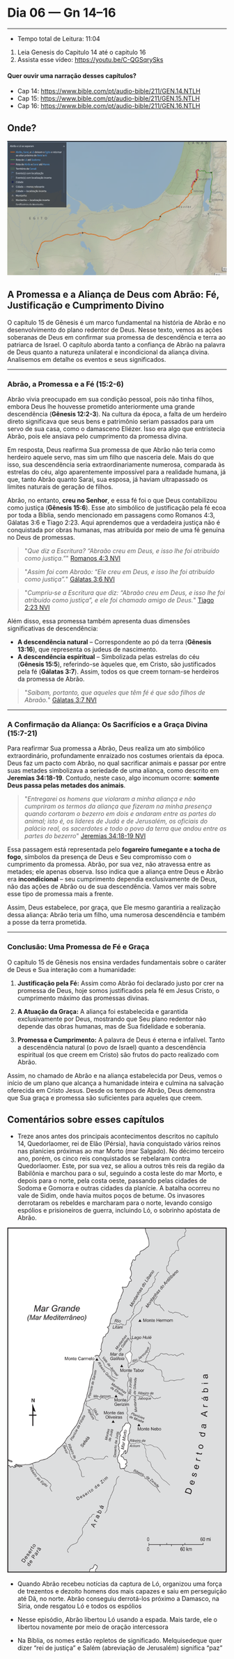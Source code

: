 # Dia 06 — Gn 14–16

--- 

- Tempo total de Leitura: 11:04

1. Leia Genesis do Capitulo 14 até o capitulo 16
2. Assista esse vídeo: https://youtu.be/C-QGSqrySks


#### Quer ouvir uma narração desses capítulos?

- Cap 14: https://www.bible.com/pt/audio-bible/211/GEN.14.NTLH
- Cap 15: https://www.bible.com/pt/audio-bible/211/GEN.15.NTLH
- Cap 16: https://www.bible.com/pt/audio-bible/211/GEN.16.NTLH

## Onde? 

![img_15.png](img_15.png)

## A Promessa e a Aliança de Deus com Abrão: Fé, Justificação e Cumprimento Divino

O capítulo 15 de Gênesis é um marco fundamental na história de Abrão e no desenvolvimento do plano redentor de Deus. Nesse texto, vemos as ações soberanas de Deus em confirmar sua promessa de descendência e terra ao patriarca de Israel. O capítulo aborda tanto a confiança de Abrão na palavra de Deus quanto a natureza unilateral e incondicional da aliança divina. Analisemos em detalhe os eventos e seus significados.

---

### Abrão, a Promessa e a Fé (15:2-6)

Abrão vivia preocupado em sua condição pessoal, pois não tinha filhos, embora Deus lhe houvesse prometido anteriormente uma grande descendência (**Gênesis 12:2-3**). Na cultura da época, a falta de um herdeiro direto significava que seus bens e patrimônio seriam passados para um servo de sua casa, como o damasceno Eliézer. Isso era algo que entristecia Abrão, pois ele ansiava pelo cumprimento da promessa divina.

Em resposta, Deus reafirma Sua promessa de que Abrão não teria como herdeiro aquele servo, mas sim um filho que nasceria dele. Mais do que isso, sua descendência seria extraordinariamente numerosa, comparada às estrelas do céu, algo aparentemente impossível para a realidade humana, já que, tanto Abrão quanto Sarai, sua esposa, já haviam ultrapassado os limites naturais de geração de filhos.

Abrão, no entanto, **creu no Senhor**, e essa fé foi o que Deus contabilizou como justiça (**Gênesis 15:6**). Esse ato simbólico de justificação pela fé ecoa por toda a Bíblia, sendo mencionado em passagens como Romanos 4:3, Gálatas 3:6 e Tiago 2:23. Aqui aprendemos que a verdadeira justiça não é conquistada por obras humanas, mas atribuída por meio de uma fé genuína no Deus de promessas.

>"*Que diz a Escritura? “Abraão creu em Deus, e isso lhe foi atribuído como justiça.”*" [Romanos 4:3 NVI](https://www.bible.com/pt/bible/compare/ROM.4.3)

>"*Assim foi com Abraão: “Ele creu em Deus, e isso lhe foi atribuído como justiça”.*" [Gálatas 3:6 NVI](https://www.bible.com/pt/bible/compare/GAL.3.6)

>"*Cumpriu‑se a Escritura que diz: “Abraão creu em Deus, e isso lhe foi atribuído como justiça”, e ele foi chamado amigo de Deus.*" [Tiago 2:23 NVI](https://www.bible.com/pt/bible/compare/JAS.2.23)


Além disso, essa promessa também apresenta duas dimensões significativas de descendência:
- **A descendência natural** – Correspondente ao pó da terra (**Gênesis 13:16**), que representa os judeus de nascimento.
- **A descendência espiritual** – Simbolizada pelas estrelas do céu (**Gênesis 15:5**), referindo-se àqueles que, em Cristo, são justificados pela fé (**Gálatas 3:7**). Assim, todos os que creem tornam-se herdeiros da promessa de Abrão.

>"*Saibam, portanto, que aqueles que têm fé é que são filhos de Abraão.*" [Gálatas 3:7 NVI](https://www.bible.com/pt/bible/compare/GAL.3.7)

---

### A Confirmação da Aliança: Os Sacrifícios e a Graça Divina (15:7-21)

Para reafirmar Sua promessa a Abrão, Deus realiza um ato simbólico extraordinário, profundamente enraizado nos costumes orientais da época. Deus faz um pacto com Abrão, no qual sacrificar animais e passar por entre suas metades simbolizava a seriedade de uma aliança, como descrito em **Jeremias 34:18-19**. Contudo, neste caso, algo incomum ocorre: **somente Deus passa pelas metades dos animais**.

> "*Entregarei os homens que violaram a minha aliança e não cumpriram os termos da aliança que fizeram na minha presença quando cortaram o bezerro em dois e andaram entre as partes do animal; isto é, os líderes de Judá e de Jerusalém, os oficiais do palácio real, os sacerdotes e todo o povo da terra que andou entre as partes do bezerro*" [Jeremias 34:18-19 NVI](https://www.bible.com/pt/bible/compare/JER.34.18-19)

Essa passagem está representada pelo **fogareiro fumegante e a tocha de fogo**, símbolos da presença de Deus e Seu compromisso com o cumprimento da promessa. Abrão, por sua vez, não atravessa entre as metades; ele apenas observa. Isso indica que a aliança entre Deus e Abrão era **incondicional** – seu cumprimento dependia exclusivamente de Deus, não das ações de Abrão ou de sua descendência. Vamos ver mais sobre esse tipo de promessa mais a frente.

Assim, Deus estabelece, por graça, que Ele mesmo garantiria a realização dessa aliança: Abrão teria um filho, uma numerosa descendência e também a posse da terra prometida.

---

### Conclusão: Uma Promessa de Fé e Graça

O capítulo 15 de Gênesis nos ensina verdades fundamentais sobre o caráter de Deus e Sua interação com a humanidade:

1. **Justificação pela Fé:** Assim como Abrão foi declarado justo por crer na promessa de Deus, hoje somos justificados pela fé em Jesus Cristo, o cumprimento máximo das promessas divinas.

2. **A Atuação da Graça:** A aliança foi estabelecida e garantida exclusivamente por Deus, mostrando que Seu plano redentor não depende das obras humanas, mas de Sua fidelidade e soberania.

3. **Promessa e Cumprimento:** A palavra de Deus é eterna e infalível. Tanto a descendência natural (o povo de Israel) quanto a descendência espiritual (os que creem em Cristo) são frutos do pacto realizado com Abrão.

Assim, no chamado de Abrão e na aliança estabelecida por Deus, vemos o início de um plano que alcança a humanidade inteira e culmina na salvação oferecida em Cristo Jesus. Desde os tempos de Abrão, Deus demonstra que Sua graça e promessa são suficientes para aqueles que creem.

## Comentários sobre esses capítulos

- Treze anos antes dos principais acontecimentos descritos no capítulo 14, Quedorlaomer, rei de Elão (Pérsia), havia conquistado vários reinos nas planícies próximas ao mar Morto (mar Salgado). No décimo terceiro ano, porém, os cinco reis conquistados se rebelaram contra Quedorlaomer. Este, por sua vez, se aliou a outros três reis da região da Babilônia e marchou para o sul, seguindo a costa leste do mar Morto, e depois para o norte, pela costa oeste, passando pelas cidades de Sodoma e Gomorra e outras cidades da planície. A batalha ocorreu no vale de Sidim, onde havia muitos poços de betume. Os invasores derrotaram os rebeldes e marcharam para o norte, levando consigo espólios e prisioneiros de guerra, incluindo Ló, o sobrinho apóstata de Abrão.

![img_13.png](img_13.png)

- Quando Abrão recebeu notícias da captura de Ló, organizou uma força de trezentos e dezoito homens dos mais capazes e saiu em perseguição até Dã, no norte. Abrão conseguiu derrotá-los próximo a Damasco, na Síria, onde resgatou Ló e todos os espólios


- Nesse episódio, Abrão libertou Ló usando a espada. Mais tarde, ele o libertou novamente por meio de oração intercessora


- Na Bíblia, os nomes estão repletos de significado. Melquisedeque quer dizer “rei de justiça” e Salém (abreviação de Jerusalém) significa “paz”
